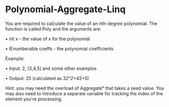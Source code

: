 # Polynomial-Aggregate-Linq
You are required to calculate the value of an nth-degree polynomial. The function is called Poly and the arguments are:

•	int x - the value of x for the polynomial

•	IEnumberable<int> coeffs - the polynomial coefficients
  
Example:

•	Input: 2, [3,4,5] and some other examples

•	Output: 25 (calculated as 3*2^2+4*2+5)

Hint: you may need the overload of Aggregate° that takes a seed value. You may also need to introduce a separate variable for tracking the index of the element you're processing.
